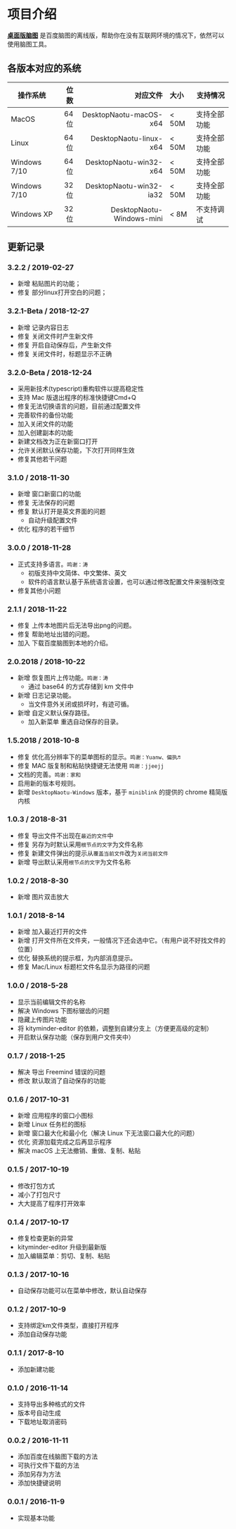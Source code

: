 # 项目介绍

[**桌面版脑图**](https://github.com/NaoTu/DesktopNaotu) 是百度脑图的离线版，帮助你在没有互联网环境的情况下，依然可以使用脑图工具。

## 各版本对应的系统

| 操作系统  | 位数    |  对应文件 |  大小  | 支持情况 |
| --------  | -----: | -----: | :----  | -- |
| MacOS | 64位 | DesktopNaotu-macOS-x64 | < 50M | 支持全部功能 |
| Linux | 64位 | DesktopNaotu-linux-x64 | < 50M | 支持全部功能 |
| Windows 7/10 | 64位 | DesktopNaotu-win32-x64 | < 50M | 支持全部功能 |
| Windows 7/10 | 32位 | DesktopNaotu-win32-ia32 | < 50M | 支持全部功能 |
| Windows XP  | 32位 | DesktopNaotu-Windows-mini | < 8M | 不支持调试 |

## 更新记录

### 3.2.2 / 2019-02-27

- 新增 粘贴图片的功能；
- 修复 部分linux打开空白的问题；

### 3.2.1-Beta / 2018-12-27

- 新增 记录内容日志
- 修复 关闭文件时产生新文件
- 修复 开启自动保存后，产生新文件
- 修复 关闭文件时，标题显示不正确

### 3.2.0-Beta / 2018-12-24

- 采用新技术(typescript)重构软件以提高稳定性
- 支持 Mac 版退出程序的标准快捷键Cmd+Q
- 修复无法切换语言的问题，目前通过配置文件
- 完善软件的备份功能
- 加入关闭文件的功能
- 加入创建副本的功能
- 新建文档改为正在新窗口打开
- 允许关闭默认保存功能，下次打开同样生效
- 修复其他若干问题

### 3.1.0 / 2018-11-30

- 新增 窗口新窗口的功能
- 修复 无法保存的问题
- 修复 默认打开是英文界面的问题
  - 自动升级配置文件
- 优化 程序的若干细节

### 3.0.0 / 2018-11-28

- 正式支持多语言。`鸣谢：涛`
  - 初版支持中文简体、中文繁体、英文
  - 软件的语言默认基于系统语言设置，也可以通过修改配置文件来强制改变
- 修复其他小问题

### 2.1.1 / 2018-11-22

- 修复 上传本地图片后无法导出png的问题。
- 修复 帮助地址出错的问题。
- 加入 下载百度脑图到本地的介绍。

### 2.0.2018 / 2018-10-22

- 新增 恢复图片上传功能。`鸣谢：涛`
  - 通过 base64 的方式存储到 km 文件中
- 新增 日志记录功能。
  - 当文件意外关闭或损坏时，有迹可循。
- 新增 自定义默认保存路径。
  - 加入新菜单 重选自动保存的目录。

### 1.5.2018 / 2018-10-8

- 修复 优化高分辨率下的菜单图标的显示。`鸣谢：Yuanw、偏执♬`
- 修复 MAC 版复制和粘贴快捷键无法使用 `鸣谢：jjeejj`
- 文档的完善。`鸣谢：家和`
- 启用新的版本号规则。
- 新增 `DesktopNaotu-Windows` 版本，基于 `miniblink` 的提供的 chrome 精简版内核

### 1.0.3 / 2018-8-31

- 修复 导出文件不出现在`最近的文件`中
- 修复 另存为时默认采用`根节点的文字`为文件名称
- 修复 新建文件弹出的提示从`覆盖当前文件`改为`关闭当前文件`
- 新增 导出默认采用`根节点的文字`为文件名称

### 1.0.2 / 2018-8-30

- 新增 图片双击放大

### 1.0.1 / 2018-8-14

- 新增 加入最近打开的文件
- 新增 打开文件所在文件夹，一般情况下还会选中它。（有用户说不好找文件的位置）
- 优化 替换系统的提示框，为内部消息提示。
- 修复 Mac/Linux 标题栏文件名显示为路径的问题

### 1.0.0 / 2018-5-28

- 显示当前编辑文件的名称
- 解决 Windows 下图标锯齿的问题
- 隐藏上传图片功能
- 将 kityminder-editor 的依赖，调整到自建分支上（方便更高级的定制）
- 开启默认保存功能（保存到用户文件夹中）

### 0.1.7 / 2018-1-25

- 解决 导出 Freemind 错误的问题
- 修改 默认取消了自动保存的功能

### 0.1.6 / 2017-10-31

- 新增 应用程序的窗口小图标
- 新增 Linux 任务栏的图标
- 新增 窗口最大化和最小化（解决 Linux 下无法窗口最大化的问题）
- 优化 资源加载完成之后再显示程序
- 解决 macOS 上无法撤销、重做、复制、粘贴

### 0.1.5 / 2017-10-19

- 修改打包方式
- 减小了打包尺寸
- 大大提高了程序打开效率

### 0.1.4 / 2017-10-17

- 修复检查更新的异常
- kityminder-editor 升级到最新版
- 加入编辑菜单：剪切、复制、粘贴

### 0.1.3 / 2017-10-16

- 自动保存功能可以在菜单中修改，默认自动保存

### 0.1.2 / 2017-10-9

- 支持绑定km文件类型，直接打开程序
- 添加自动保存功能

### 0.1.1 / 2017-8-10

- 添加新建功能

### 0.1.0 / 2016-11-14

- 支持导出多种格式的文件
- 版本号自动生成
- 下载地址取消密码

### 0.0.2 / 2016-11-11

- 添加百度在线脑图下载的方法
- 可执行文件下载的方法
- 添加另存为方法
- 添加快捷键说明

### 0.0.1 / 2016-11-9

- 实现基本功能